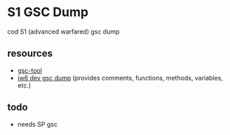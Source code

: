 # S1 GSC Dump
cod S1 (advanced warfared) gsc dump
## resources
- [gsc-tool](https://github.com/xensik/gsc-tool)
- [iw6 dev gsc dump](https://github.com/mjkzy/iw6-gsc-dump) (provides comments, functions, methods, variables, etc.)
## todo
- needs SP gsc
